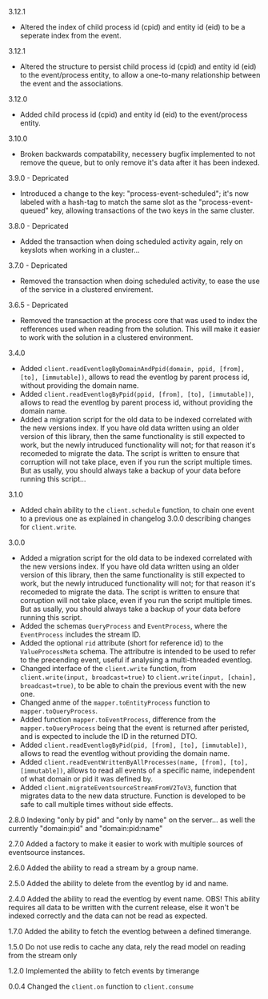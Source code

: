 3.12.1
- Altered the index of child process id (cpid) and entity id (eid) to be a seperate index from the event.

3.12.1
- Altered the structure to persist child process id (cpid) and entity id (eid) to the event/process entity, to allow a one-to-many relationship between the event and the associations.

3.12.0
- Added child process id (cpid) and entity id (eid) to the event/process entity.

3.10.0
- Broken backwards compatability, necessery bugfix implemented to not remove the queue, but to only remove it's data after it has been indexed.

3.9.0 - Depricated
- Introduced a change to the key: "process-event-scheduled"; it's now labeled with a hash-tag to match the same slot as the "process-event-queued" key, allowing transactions of the two keys in the same cluster.

3.8.0 - Depricated
- Added the transaction when doing scheduled activity again, rely on keyslots when working in a cluster...

3.7.0 - Depricated
- Removed the transaction when doing scheduled activity, to ease the use of the service in a clustered envirement.

3.6.5 - Depricated
- Removed the transaction at the process core that was used to index the refferences used when reading from the solution. This will make it easier to work with the solution in a clustered environment.

3.4.0
- Added `client.readEventlogByDomainAndPpid(domain, ppid, [from], [to], [immutable])`, allows to read the eventlog by parent process id, without providing the domain name.
- Added `client.readEventlogByPpid(ppid, [from], [to], [immutable])`, allows to read the eventlog by parent process id, without providing the domain name.
- Added a migration script for the old data to be indexed correlated with the new versions index. If you have old data written using an older version of this library, then the same functionality is still expected to work, but the newly intruduced functionality will not; for that reason it's recomeded to migrate the data. The script is written to ensure that corruption will not take place, even if you run the script multiple times. But as usally, you should always take a backup of your data before running this script...

3.1.0
- Added chain ability to the `client.schedule` function, to chain one event to a previous one as explained in changelog 3.0.0 describing changes for `client.write`.

3.0.0
- Added a migration script for the old data to be indexed correlated with the new versions index. If you have old data written using an older version of this library, then the same functionality is still expected to work, but the newly intruduced functionality will not; for that reason it's recomeded to migrate the data. The script is written to ensure that corruption will not take place, even if you run the script multiple times. But as usally, you should always take a backup of your data before running this script.
- Added the schemas `QueryProcess` and `EventProcess`, where the `EventProcess` includes the stream ID.
- Added the optional `rid` attribute (short for reference id) to the `ValueProcessMeta` schema. The attributre is intended to be used to refer to the precending event, useful if analysing a multi-threaded eventlog.
- Changed interface of the `client.write` function, from `client.write(input, broadcast=true)` to `client.write(input, [chain], broadcast=true)`, to be able to chain the previous event with the new one.
- Changed anme of the `mapper.toEntityProcess` function to `mapper.toQueryProcess`.
- Added function `mapper.toEventProcess`, difference from the `mapper.toQueryProcess` being that the event is returned after peristed, and is expected to include the ID in the returned DTO.
- Added `client.readEventlogByPid(pid, [from], [to], [immutable])`, allows to read the eventlog without providing the domain name.
- Added `client.readEventWrittenByAllProcesses(name, [from], [to], [immutable])`, allows to read all events of a specific name, independent of what domain or pid it was defined by.
- Added `client.migrateEventsourceStreamFromV2ToV3`, function that migrates data to the new data structure. Function is developed to be safe to call multiple times without side effects.

2.8.0
Indexing "only by pid" and "only by name" on the server... as well the currently "domain:pid" and "domain:pid:name"

2.7.0
Added a factory to make it easier to work with multiple sources of eventsource instances.

2.6.0
Added the ability to read a stream by a group name.

2.5.0
Added the ability to delete from the eventlog by id and name.

2.4.0
Added the ability to read the eventlog by event name. 
OBS! This ability requires all data to be written with the current release, else it won't be indexed correctly and the data can not be read as expected.

1.7.0
Added the ability to fetch the eventlog between a defined timerange.

1.5.0
Do not use redis to cache any data, rely the read model on reading from the stream only

1.2.0
Implemented the ability to fetch events by timerange

0.0.4
Changed the `client.on` function to `client.consume`